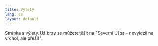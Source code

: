 ```yaml
---
title: Výlety 
lang: cs
layout: default
---
```


Stránka s výlety. Už brzy se můžete těšit na "Severní Ušba - nevylezli na vrchol, ale přežili".
